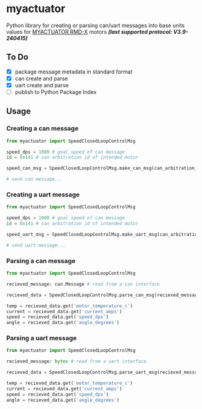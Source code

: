 # myactuator
Python library for creating or parsing can/uart messages into base units values for [MYACTUATOR RMD-X](https://www.myactuator.com/downloads-x-series) motors <i><b> (last supported protocol: V3.9-240415)</b></i>

## To Do
- [x] package message metadata in standard format
- [x] can create and parse
- [x] uart create and parse
- [ ] publish to Python Package Index

## Usage

### Creating a can message
```python
from myactuator import SpeedClosedLoopControlMsg

speed_dps = 1000 # goal speed of can message 
id = 0x141 # can arbitration id of intended motor

speed_can_msg = SpeedClosedLoopControlMsg.make_can_msg(can_arbitration_id,speed_dps)

# send can message...
```

### Creating a uart message
```python
from myactuator import SpeedClosedLoopControlMsg

speed_dps = 1000 # goal speed of can message 
id = 0x141 # can arbitration id of intended motor

speed_uart_msg = SpeedClosedLoopControlMsg.make_uart_msg(can_arbitration_id,speed_dps)

# send uart message...
```

### Parsing a can message
```python
from myactuator import SpeedClosedLoopControlMsg

recieved_message: can.Message # read from a can interface

recieved_data = SpeedClosedLoopControlMsg.parse_can_msg(recieved_message)

temp = recieved_data.get('motor_temperature_c')
current = recieved_data.get('current_amps')
speed = recieved_data.get('speed_dps')
angle = recieved_data.get('angle_degrees')
```

### Parsing a uart message
```python
from myactuator import SpeedClosedLoopControlMsg

recieved_message: bytes # read from a uart interface

recieved_data = SpeedClosedLoopControlMsg.parse_uart_msg(recieved_message)

temp = recieved_data.get('motor_temperature_c')
current = recieved_data.get('current_amps')
speed = recieved_data.get('speed_dps')
angle = recieved_data.get('angle_degrees')
```

